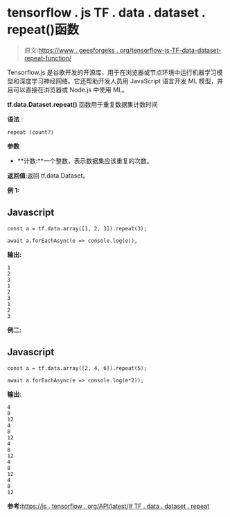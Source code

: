 # tensorflow . js TF . data . dataset . repeat()函数

> 原文:[https://www . geesforgeks . org/tensorflow-js-TF-data-dataset-repeat-function/](https://www.geeksforgeeks.org/tensorflow-js-tf-data-dataset-repeat-function/)

Tensorflow.js 是谷歌开发的开源库，用于在浏览器或节点环境中运行机器学习模型和深度学习神经网络。它还帮助开发人员用 JavaScript 语言开发 ML 模型，并且可以直接在浏览器或 Node.js 中使用 ML。

**tf.data.Dataset.repeat()** 函数用于重复数据集计数时间

**语法** :

```
repeat (count?)
```

**参数**

*   **计数:**一个整数，表示数据集应该重复的次数。

**返回值**:返回 tf.data.Dataset。

**例 1:**

## Javascript

```
const a = tf.data.array([1, 2, 3]).repeat(3);

await a.forEachAsync(e => console.log(e)),
```

**输出:**

```
​1
2
3
1
2
3
1
2
3
```

**例二:**

## Javascript

```
const a = tf.data.array([2, 4, 6]).repeat(5);

await a.forEachAsync(e => console.log(e*2));
```

**输出:**

```
4
8
12
4
8
12
4
8
12
4
8
12
4
8
12
```

**参考:**[https://js . tensorflow . org/API/latest/# TF . data . dataset . repeat](https://js.tensorflow.org/api/latest/#tf.data.Dataset.repeat)